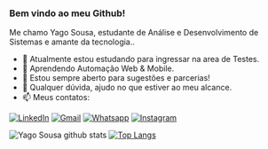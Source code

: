 ### Bem vindo ao meu Github!

Me chamo Yago Sousa, estudante de Análise e Desenvolvimento de Sistemas e amante da tecnologia..

- :telescope: Atualmente estou estudando para ingressar na area de Testes.
- :seedling: Aprendendo Automação Web & Mobile.
- :thinking: Estou sempre aberto para sugestões e parcerias!
- :speech_balloon: Qualquer dúvida, ajudo no que estiver ao meu alcance.
- :mailbox: Meus contatos:

[![LinkedIn](https://img.shields.io/badge/LinkedIn-0077B5?style=for-the-badge&logo=linkedin&logoColor=white)](https://www.linkedin.com/in/yago-sousa/) [![Gmail](https://img.shields.io/badge/Gmail-D14836?style=for-the-badge&logo=gmail&logoColor=white)](mailto:yago.os@gmail.com) [![Whatsapp](https://img.shields.io/badge/WhatsApp-25D366?style=for-the-badge&logo=whatsapp&logoColor=white)](https://api.whatsapp.com/send?phone=5561981051013&text=Ol%C3%A1%20vi%20teu%20GitHub%2C%20gostaria%20de%20conversar...) [![Instagram](https://img.shields.io/badge/Instagram-E4405F?style=for-the-badge&logo=instagram&logoColor=white)](https://www.instagram.com/yago.os/)

![Yago Sousa github stats](http://github-readme-stats.vercel.app/api?username=Yago-Sousa&show_icons=true&theme=radical) 
[![Top Langs](https://github-readme-stats.vercel.app/api/top-langs/?username=Yago-Sousa&layout=compact)](https://githhub.com/anuraghazra/github-readme-stats)
